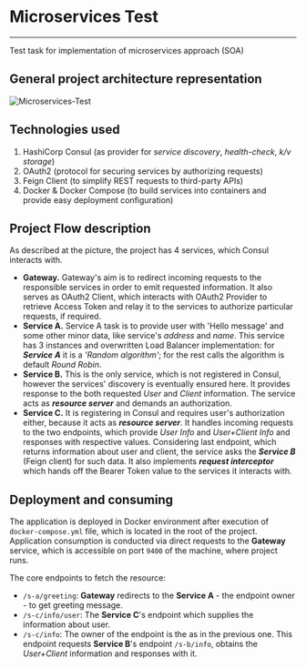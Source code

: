 # Microservices Test
___
Test task for implementation of microservices approach (SOA)

## General project architecture representation

   ![Microservices-Test](https://user-images.githubusercontent.com/45817745/153627473-742f13cf-7a84-4ee2-a58f-94168bee3498.png)

## Technologies used

1. HashiCorp Consul (as provider for _service discovery_, _health-check_, _k/v storage_)
2. OAuth2 (protocol for securing services by authorizing requests)
3. Feign Client (to simplify REST requests to third-party APIs)
4. Docker & Docker Compose (to build services into containers and provide easy deployment configuration)

## Project Flow description

As described at the picture, the project has 4 services, which Consul interacts with.

- **Gateway.** Gateway's aim is to redirect incoming requests to the responsible services in order to emit requested information. It also serves as OAuth2 Client, which interacts with OAuth2 Provider to retrieve Access Token and relay it to the services to authorize particular requests, if required.
- **Service A.** Service A task is to provide user with 'Hello message' and some other minor data, like service's _address_ and _name_. This service has 3 instances and overwritten Load Balancer implementation: for **_Service A_** it is a _'Random algorithm'_; for the rest calls the algorithm is default _Round Robin_.
- **Service B.** This is the only service, which is not registered in Consul, however the services' discovery is eventually ensured here. It provides response to the both requested _User_ and _Client_ information. The service acts as **_resource server_** and demands an authorization.
- **Service C.** It is registering in Consul and requires user's authorization either, because it acts as **_resource server_**. It handles incoming requests to the two endpoints, which provide _User Info_ and _User+Client Info_ and responses with respective values. Considering last endpoint, which returns information about user and client, the service asks the **_Service B_** (Feign client) for such data. It also implements **_request interceptor_** which hands off the Bearer Token value to the services it interacts with.

## Deployment and consuming

The application is deployed in Docker environment after execution of `docker-compose.yml` file, which is located in the root of the project. <br/>
Application consumption is conducted via direct requests to the **Gateway** service, which is accessible on port `9400` of the machine, where project runs. <br/>

The core endpoints to fetch the resource:

- `/s-a/greeting`: **Gateway** redirects to the **Service A** - the endpoint owner - to get greeting message.
- `/s-c/info/user`: The **Service C**'s endpoint which supplies the information about user.
- `/s-c/info`: The owner of the endpoint is the as in the previous one. This endpoint requests **Service B**'s endpoint `/s-b/info`, obtains the _User+Client_ information and responses with it.
